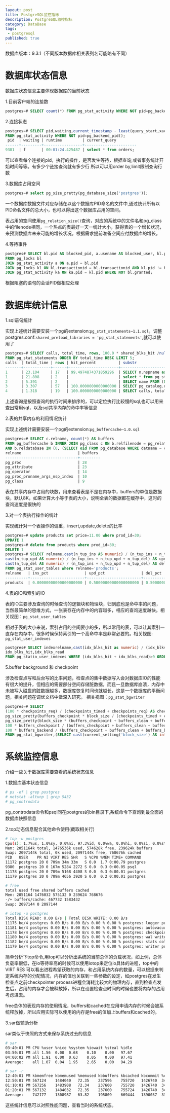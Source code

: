 ```yaml
---
layout: post
title: PostgreSQL监控指标
description: PostgreSQL监控指标
category: DataBase
tags: 
 - postgresql
published: true
---
```


数据库版本：9.3.1（不同版本数据库相关表列名可能略有不同）

# 数据库状态信息

数据库状态信息主要体现数据库的当前状态

1.目前客户端的连接数

```sql
postgres=# SELECT count(*) FROM pg_stat_activity WHERE NOT pid=pg_backend_pid();
```

2.连接状态

```sql
postgres=# SELECT pid,waiting,current_timestamp - least(query_start,xact_start) AS runtime,substr(query,1,25) AS current_query 
FROM pg_stat_activity WHERE NOT pid=pg_backend_pid();
 pid  | waiting | runtime         | current_query 
------+---------+-----------------+-----------------------
9381  | f       | 00:01:24.425487 | select * from orders;
```

可以查看每个连接的pid，执行的操作，是否发生等待，根据查询,或者事务统计开始时间等等。有多少个链接查询就有多少行 所以可以用order by,limit限制查询行数

3.数据库占用空间

```sql
postgres=# select pg_size_pretty(pg_database_size('postgres'));
```

一个数据库数据文件对应存储在以这个数据库PID命名的文件中,通过统计所有以PID命名文件的总大小，也可以得出这个数据库占用的空间。

表占用的空间使用`pg_relation_size()`查询，对应的系统中的文件名和pg_class中的filenode相同，一个热点的表最好一天一统计大小，获得表的一个增长状况，来预测数据库未来可能的增长状况。根据需求提前准备空间应付数据库的增长。

4.等待事件

```sql
postgres# SELECT bl.pid AS blocked_pid, a.usename AS blocked_user, kl.pid AS blocking_pid, ka.usename AS blocking_user, a.query AS blocked_statement 
FROM pg_locks bl 
JOIN pg_stat_activity a ON a.pid = bl.pid 
JOIN pg_locks kl ON kl.transactionid = bl.transactionid AND kl.pid != bl.pid 
JOIN pg_stat_activity ka ON ka.pid = kl.pid WHERE NOT bl.granted;
```

根据阻塞的语句的会话PID做相应处理

# 数据库统计信息

1.sql语句统计

实现上述统计需要安装一个pg的extension:`pg_stat_statements–1.1.sql`，调整postgres.conf:`shared_preload_libraries = 'pg_stat_statements'`,就可以使用了

```sql
postgres=# SELECT calls, total_time, rows, 100.0 * shared_blks_hit /nullif(shared_blks_hit + shared_blks_read, 0) AS hit_percent,substr(query,1,25)
FROM pg_stat_statements ORDER BY total_time DESC LIMIT 5;
calls  | total_time | rows | hit_percent          | substr 
-------+------------+------+----------------------+---------------------------
1      | 23.104     | 17   | 99.4974874371859296  | SELECT n.nspname as Sche
1      | 21.808     | 2    |                      | select * from pg_stat_sta
2      | 5.391      | 2    |                      | SELECT name FROM (SELECT
3      | 3.307      | 57   | 100.0000000000000000 | SELECT pg_catalog.quote_i
4      | 1.318      | 19   | 100.0000000000000000 | SELECT calls, total_time,
```
上述查询是按照查询的执行时间来排序的，可以定位执行比较慢的sql,也可以用来查出常用sql，以及sql共享内存的命中率等信息

2.表的共享内存的利用情况统计

实现上述统计需要安装一个pg的extension:`pg_buffercache–1.0.sql`

```sql
postgres=# SELECT c.relname, count(*) AS buffers 
FROM pg_buffercache b INNER JOIN pg_class c ON b.relfilenode = pg_relation_filenode(c.oid) 
AND b.reldatabase IN (0, (SELECT oid FROM pg_database WHERE datname = current_database())) GROUP BY c.relname ORDER BY 2 DESC LIMIT 5;
relname                         | buffers 
--------------------------------+---------
pg_proc                         | 28
pg_attribute                    | 23
pg_operator                     | 14
pg_proc_proname_args_nsp_index  | 10
pg_class                        | 9
```

表在共享内存中占用的块数，用来查看表是不是在内存中，buffers的单位是数据块，默认8K，如果计算大小等于表的大小，说明全表的数据都在缓存中，这时的查询速度是很快的

3.对一个表执行操作的统计

实现统计对一个表操作的偏重，insert,update,delete的比率

```sql
postgres=# update products set price=11.00 where prod_id=30;
UPDATE 1
postgres=# delete from products where prod_id=30;
DELETE 1
postgres=# SELECT relname,cast(n_tup_ins AS numeric) / (n_tup_ins + n_tup_upd + n_tup_del) AS ins_pct,
cast(n_tup_upd AS numeric) / (n_tup_ins + n_tup_upd + n_tup_del) AS upd_pct, 
cast(n_tup_del AS numeric) / (n_tup_ins + n_tup_upd + n_tup_del) AS del_pct 
FROM pg_stat_user_tables where relname='products';
relname   | ins_pct                | upd_pct                | del_pct 
----------+------------------------+------------------------+------------------------
products  | 0.00000000000000000000 | 0.50000000000000000000 | 0.50000000000000000000
```

4.表的IO和索引的IO

表的IO主要涉及查询的时候查询的逻辑块和物理块，归到底也是命中率的问题，当然最简单的思维方式，一张表存在内存中的内容越多，相应的查询速度越快。相关视图：`pg_stat_user_tables`

相对于表的大小来说，索引占用的空间要小的多，所以常用的表，可以让其索引一直存在内存中，很多时候保持索引的一个高命中率是非常必要的。相关视图: `pg_stat_user_indexes`

```sql
postgres# SELECT indexrelname,cast(idx_blks_hit as numeric) / (idx_blks_hit + idx_blks_read) AS hit_pct,
idx_blks_hit,idx_blks_read 
FROM pg_statio_user_indexes WHERE (idx_blks_hit + idx_blks_read)>0 ORDER BY hit_pct;
```

5.buffer background 和 checkpoint

涉及检查点写和后台写的比率问题，检查点的集中数据写入会对数据库IO的性能有很大的提升，但相应的需要部分空间存储脏数据，而且一旦数据库崩溃，内存中未被写入磁盘的脏数据越多，数据库恢复时间也就越长，这是一个数据库的平衡问题，相关问题在调优文档中做深入研究。 相关视图：`pg_stat_bgwriter`

```sql
postgres=# SELECT
(100 * checkpoints_req) / (checkpoints_timed + checkpoints_req) AS checkpoints_req_pct,
pg_size_pretty(buffers_checkpoint * block_size / (checkpoints_timed + checkpoints_req)) AS avg_checkpoint_write,
pg_size_pretty(block_size * (buffers_checkpoint + buffers_clean + buffers_backend)) AS total_written,
100 * buffers_checkpoint / (buffers_checkpoint + buffers_clean + buffers_backend) AS checkpoint_write_pct,
100 * buffers_backend / (buffers_checkpoint + buffers_clean + buffers_backend) AS backend_write_pct,*
FROM pg_stat_bgwriter,(SELECT cast(current_setting('block_size') AS integer) AS block_size) AS bs;
```

# 系统监控信息

介绍一些关于数据库需要查看的系统状态信息

1.数据库基本状态信息

```bash
# ps -ef | grep postgres
# netstat -altunp | grep 5432
# pg_controdata   
```

pg_controdata命令和psql同在postgres的bin目录下,系统命令下查询到最全面的数据库快照信息

2.top动态信息配合其他命令使用(截取相关行)

```bash
# top -u postgres
Cpu(s): 1.7%us, 1.0%sy, 0.0%ni, 97.3%id, 0.0%wa, 0.0%hi, 0.0%si, 0.0%st
Mem: 2051164k total, 1476536k used, 574628k free, 239624k buffers
Swap: 2097144k total, 0k used, 2097144k free, 768676k cached
PID   USER    PR NI VIRT RES SHR   S %CPU %MEM TIME+ COMMAND 
11172 postgres 20 0 709m 34m 33m   S 0.0  1.7 0:00.79 postgres 
9380  postgres 20 0 167m 5284 2272 S 0.0  0.3 0:00.05 psql 
11178 postgres 20 0 709m 5168 4408 S 0.0  0.3 0:00.01 postgres 
11179 postgres 20 0 709m 4656 3920 S 0.0  0.2 0:00.01 postgres 
```

```bash
# free
total used free shared buffers cached
Mem: 2051164 1476032 575132 0 239624 768676
-/+ buffers/cache: 467732 1583432
Swap: 2097144 0 2097144
```

```bash
# iotop -u postgres
Total DISK READ: 0.00 B/s | Total DISK WRITE: 0.00 B/s
11175 be/4 postgres 0.00 B/s 0.00 B/s 0.00 % 0.00 % postgres: logger process
11181 be/4 postgres 0.00 B/s 0.00 B/s 0.00 % 0.00 % postgres: autovacuum launcher process
11178 be/4 postgres 0.00 B/s 0.00 B/s 0.00 % 0.00 % postgres: checkpointer process
11180 be/4 postgres 0.00 B/s 0.00 B/s 0.00 % 0.00 % postgres: wal writer process
11182 be/4 postgres 0.00 B/s 0.00 B/s 0.00 % 0.00 % postgres: stats collector process
11179 be/4 postgres 0.00 B/s 0.00 B/s 0.00 % 0.00 % postgres: writer process
```
 
简单分析下top命令,用top可以分析出系统的当前总体的负载状况，如上例，总体负载率很低，在io等待率高的时候可以使用iotop来定位io具体的进程，top中的VIRT RES 可以看出进程希望获取的内存，和占用系统内存的数量，可以根据来判定系统内存的分配情况，内存的值也关联到一些参数的设定，如postgres在发生检查点之前checkpointer process进程会消耗比较大的物理内存，直到检查点发生后，占用的内存才会被释放掉，所以在设置检查点时间的时候也要将内存的占用考虑进去。

free总体的表现内存的使用情况，buffers和cached在应用申请内存的时候会被系统释放掉，所以应用实际可以使用的内存是free的值加上buffers和cached的。

3.sar做辅助分析

sar类似于快照的方式来保存系统过去的信息

```bash
# sar
03:40:01 PM CPU %user %nice %system %iowait %steal %idle
03:50:01 PM all 1.56  0.00  0.68    0.10    0.00   97.67
04:00:02 PM all 1.91  0.00  0.63    0.05    0.00   97.41
Average:    all 1.07  0.04  1.95    2.65    0.00   94.29
```

```bash
# sar -r
12:40:01 PM kbmemfree kbmemused %memused kbbuffers kbcached kbcommit %commit
12:50:01 PM 567124    1484040   72.35    237596    755720   1426740  34.39
01:10:01 PM 567256    1483908   72.34    237600    755720   1426740  34.39
01:20:01 PM 567132    1484032   72.35    237600    755724   1426740  34.39
Average:    742177    1308987   63.82    195809    669444   1390037  33.51
```

这些统计信息可以对照性能问题，查看当时的系统状态。


